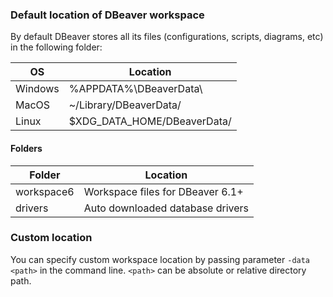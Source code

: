 ### Default location of DBeaver workspace 
By default DBeaver stores all its files (configurations, scripts, diagrams, etc) in the following folder:

OS | Location
---|---
Windows | %APPDATA%\DBeaverData\
MacOS | ~/Library/DBeaverData/
Linux | $XDG_DATA_HOME/DBeaverData/

#### Folders

Folder | Location
---|---
workspace6 | Workspace files for DBeaver 6.1+
drivers | Auto downloaded database drivers

### Custom location

You can specify custom workspace location by passing parameter `-data <path>` in the command line. `<path>` can be absolute or relative directory path.